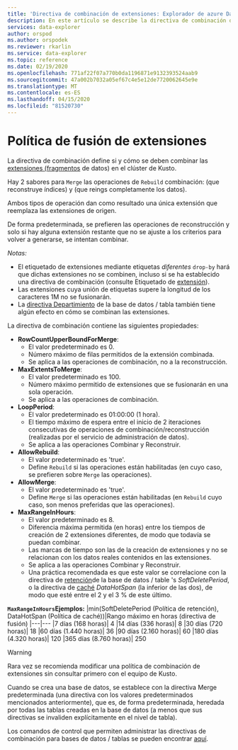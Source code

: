 ```yaml
---
title: 'Directiva de combinación de extensiones: Explorador de azure Data Explorer ( Azure Data Explorer) Microsoft Docs'
description: En este artículo se describe la directiva de combinación de extensiones en el Explorador de datos de Azure.
services: data-explorer
author: orspod
ms.author: orspodek
ms.reviewer: rkarlin
ms.service: data-explorer
ms.topic: reference
ms.date: 02/19/2020
ms.openlocfilehash: 771af22f07a770b0da1196871e9132393524aab9
ms.sourcegitcommit: 47a002b7032a05ef67c4e5e12de7720062645e9e
ms.translationtype: MT
ms.contentlocale: es-ES
ms.lasthandoff: 04/15/2020
ms.locfileid: "81520730"
---
```

# <a name="extents-merge-policy"></a>Política de fusión de extensiones
La directiva de combinación define si y cómo se deben combinar las [extensiones (fragmentos](../management/extents-overview.md) de datos) en el clúster de Kusto.

Hay 2 sabores para `Merge` las operaciones de `Rebuild` combinación: (que reconstruye índices) y (que reings completamente los datos).

Ambos tipos de operación dan como resultado una única extensión que reemplaza las extensiones de origen.

De forma predeterminada, se prefieren las operaciones de reconstrucción y solo si hay alguna extensión restante que no se ajuste a los criterios para volver a generarse, se intentan combinar.  

*Notas:*
- El etiquetado de extensiones mediante etiquetas *diferentes* `drop-by` hará que dichas extensiones no se combinen, incluso si se ha establecido una directiva de combinación (consulte Etiquetado de [extensión](../management/extents-overview.md#extent-tagging)).
- Las extensiones cuya unión de etiquetas supere la longitud de los caracteres 1M no se fusionarán.
- La [directiva Departimiento](./shardingpolicy.md) de la base de datos / tabla también tiene algún efecto en cómo se combinan las extensiones.

La directiva de combinación contiene las siguientes propiedades:

- **RowCountUpperBoundForMerge**:
    - El valor predeterminado es 0.
    - Número máximo de filas permitidos de la extensión combinada.
    - Se aplica a las operaciones de combinación, no a la reconstrucción.  
- **MaxExtentsToMerge**:
    - El valor predeterminado es 100.
    - Número máximo permitido de extensiones que se fusionarán en una sola operación.
    - Se aplica a las operaciones de combinación.
- **LoopPeriod**:
    - El valor predeterminado es 01:00:00 (1 hora).
    - El tiempo máximo de espera entre el inicio de 2 iteraciones consecutivas de operaciones de combinación/reconstrucción (realizadas por el servicio de administración de datos).
    - Se aplica a las operaciones Combinar y Reconstruir.
- **AllowRebuild**:
    - El valor predeterminado es 'true'.
    - Define `Rebuild` si las operaciones están habilitadas (en cuyo caso, se prefieren sobre `Merge` las operaciones).
- **AllowMerge**:
    - El valor predeterminado es 'true'.
    - Define `Merge` si las operaciones están habilitadas (en `Rebuild` cuyo caso, son menos preferidas que las operaciones).
- **MaxRangeInHours**:
    - El valor predeterminado es 8.
    - Diferencia máxima permitida (en horas) entre los tiempos de creación de 2 extensiones diferentes, de modo que todavía se puedan combinar.
    - Las marcas de tiempo son las de la creación de extensiones y no se relacionan con los datos reales contenidos en las extensiones.
    - Se aplica a las operaciones Combinar y Reconstruir.
    - Una práctica recomendada es que este valor se correlacione con la directiva de [retención](./retentionpolicy.md)de la base de datos / table 's *SoftDeletePeriod*, o la directiva de [caché](./cachepolicy.md) *DataHotSpan* (la inferior de las dos), de modo que esté entre el 2 y el 3 % de este último.

**`MaxRangeInHours`Ejemplos:**
|min(SoftDeletePeriod (Política de retención), DataHotSpan (Política de caché))|Rango máximo en horas (directiva de fusión)
|---|---
|7 días (168 horas)| 4
|14 días (336 horas)| 8
|30 días (720 horas)| 18
|60 días (1.440 horas)| 36
|90 días (2.160 horas)| 60
|180 días (4.320 horas)| 120
|365 días (8.760 horas)| 250

> [!WARNING]
> Rara vez se recomienda modificar una política de combinación de extensiones sin consultar primero con el equipo de Kusto.

Cuando se crea una base de datos, se establece con la directiva Merge predeterminada (una directiva con los valores predeterminados mencionados anteriormente), que es, de forma predeterminada, heredada por todas las tablas creadas en la base de datos (a menos que sus directivas se invaliden explícitamente en el nivel de tabla).

Los comandos de control que permiten administrar las directivas de combinación para bases de datos / tablas se pueden encontrar [aquí](../management/merge-policy.md).